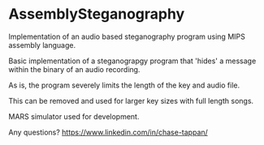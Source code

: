 # AssemblySteganography

Implementation of an audio based steganography program using MIPS assembly language.

Basic implementation of a steganograpgy program that 'hides' a message within the binary of an audio recording.

As is, the program severely limits the length of the key and audio file. 

This can be removed and used for larger key sizes with full length songs.

MARS simulator used for development.

Any questions?
https://www.linkedin.com/in/chase-tappan/
